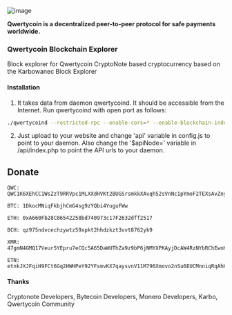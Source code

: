 ![image](https://cdn.qwertycoin.org/images/press/other/qwc-github-3.png)

**Qwertycoin is a decentralized peer-to-peer protocol for safe payments worldwide.**

### Qwertycoin Blockchain Explorer

Block explorer for Qwertycoin CryptoNote based cryptocurrency based on the Karbowanec Block Explorer

#### Installation

1) It takes data from daemon qwertycoind. It should be accessible from the Internet. Run qwertycoind with open port as follows:
```bash
./qwertycoind --restricted-rpc --enable-cors=* --enable-blockchain-indexes --rpc-bind-ip=0.0.0.0 --rpc-bind-port=8197
```
2) Just upload to your website and change 'api' variable in config.js to point to your daemon. Also change the '$apiNode=' variable in /api/index.php to point the API urls to your daemon.

## Donate

```
QWC: QWC1K6XEhCC1WsZzT9RRVpc1MLXXdHVKt2BUGSrsmkkXAvqh52sVnNc1pYmoF2TEXsAvZnyPaZu8MW3S8EWHNfAh7X2xa63P7Y
```
```
BTC: 1DkocMNiqFkbjhCmG4sg9zYQbi4YuguFWw
```
```
ETH: 0xA660Fb28C06542258bd740973c17F2632dff2517
```
```
BCH: qz975ndvcechzywtz59xpkt2hhdzkzt3vvt8762yk9
```
```
XMR: 47gmN4GMQ17Veur5YEpru7eCQc5A65DaWUThZa9z9bP6jNMYXPKAyjDcAW4RzNYbRChEwnKu1H3qt9FPW9CnpwZgNscKawX
```
```
ETN: etnkJXJFqiH9FCt6Gq2HWHPeY92YFsmvKX7qaysvnV11M796Xmovo2nSu6EUCMnniqRqAhKX9AQp31GbG3M2DiVM3qRDSQ5Vwq
```

#### Thanks

Cryptonote Developers, Bytecoin Developers, Monero Developers, Karbo, Qwertycoin Community
